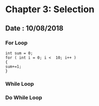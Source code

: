 # Chapter 3: Selection

## Date : 10/08/2018

### For Loop

```
int sum = 0;
for ( int i = 0; i <  10; i++ )
{
sum+=1;
}
```


### While Loop


### Do While Loop
